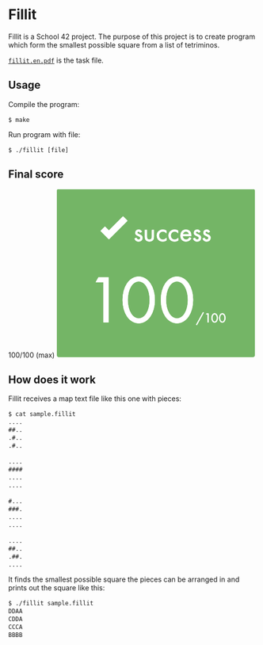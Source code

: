 # Fillit

Fillit is a School 42 project. The purpose of this project is to create program which form the smallest possible square from a list of tetriminos.

[`fillit.en.pdf`](/fillit.en.pdf) is the task file.

## Usage

Compile the program:

```shell
$ make
```

Run program with file:

```shell
$ ./fillit [file]
```


## Final score

100/100 (max)
![](screenshots/score.png)

## How does it work

Fillit receives a map text file like this one with pieces:

```text
$ cat sample.fillit
....
##..
.#..
.#..

....
####
....
....

#...
###.
....
....

....
##..
.##.
....
```

It finds the smallest possible square the pieces can be arranged in and prints out the square like this:

```text
$ ./fillit sample.fillit
DDAA
CDDA
CCCA
BBBB
```
